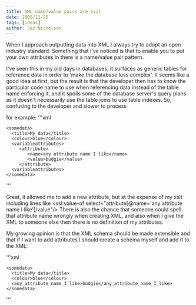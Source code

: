 ```yaml
---
title: XML name/value pairs are evil
date: 2005/11/25
tags: [ideas]
author: Jez Nicholson
---
```

When I approach outputting data into XML I always try to adopt an open industry standard. Something that i've noticed is that to enable you to put your own attributes in there is a name/value pair pattern.

I've seen this in my old days in databases, it surfaces as generic tables for reference data in order to 'make the database less complex'. It seems like a good idea at first, but the result is that the developer then has to know the particular code name to use when referencing data instead of the table name enforcing it, and it spoils some of the database server's query plans as it doesn't necessarily use the table joins to use table indexes. So, confusing to the developer and slower to process

for example:
'''xml

    <somedata>
      <title>My data</title>
      <colour>blue</colour>
      <variableattributes>
         <attribute>
            <name>any attribute name I like</name>
            <value>budgie</value>
         </attribute>
      <variableattributes>
    </somedata>
'''

Great, it allowed me to add a new attribute, but at the expense of my xslt including lines like <xsl:value-of select="attribute[@name='any attribute name I like']/value"/> There is also the chance that someone could spell that attribute name wrongly when creating XML, and also when I give the XML to someone else then there is no definition of my attributes.

My growing opinion is that the XML schema should be made extensible and that if I want to add attributes I should create a schema myself and add it to the XML:

'''xml

    <somedata>
      <title>My data</title>
      <colour>blue</colour>
      <any_attribute_name_I_like>budgie</any_attribute_name_I_like>
    </somedata>
'''